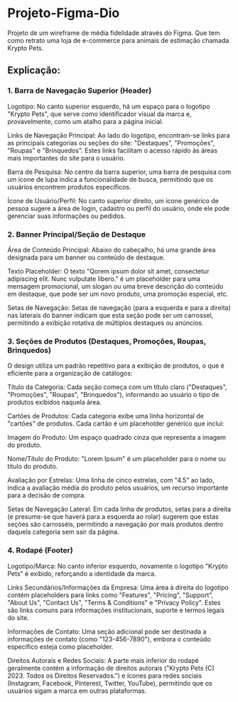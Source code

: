 # Projeto-Figma-Dio
Projeto de um wireframe de média fidelidade através do Figma. 
Que tem como retrato uma loja de e-commerce para animais de estimação chamada Krypto Pets.

## Explicação:


### 1. Barra de Navegação Superior (Header)
Logotipo: No canto superior esquerdo, há um espaço para o logotipo "Krypto Pets", que serve como identificador visual da marca e, provavelmente, como um atalho para a página inicial.

Links de Navegação Principal: Ao lado do logotipo, encontram-se links para as principais categorias ou seções do site: "Destaques", "Promoções", "Roupas" e "Brinquedos". Estes links facilitam o acesso rápido às áreas mais importantes do site para o usuário.

Barra de Pesquisa: No centro da barra superior, uma barra de pesquisa com um ícone de lupa indica a funcionalidade de busca, permitindo que os usuários encontrem produtos específicos.

Ícone de Usuário/Perfil: No canto superior direito, um ícone genérico de pessoa sugere a área de login, cadastro ou perfil do usuário, onde ele pode gerenciar suas informações ou pedidos.

### 2. Banner Principal/Seção de Destaque
Área de Conteúdo Principal: Abaixo do cabeçalho, há uma grande área designada para um banner ou conteúdo de destaque.

Texto Placeholder: O texto "Qorem ipsum dolor sit amet, consectetur adipiscing elit. Nunc vulputate libero." é um placeholder para uma mensagem promocional, um slogan ou uma breve descrição do conteúdo em destaque, que pode ser um novo produto, uma promoção especial, etc.

Setas de Navegação: Setas de navegação (para a esquerda e para a direita) nas laterais do banner indicam que esta seção pode ser um carrossel, permitindo a exibição rotativa de múltiplos destaques ou anúncios.

### 3. Seções de Produtos (Destaques, Promoções, Roupas, Brinquedos)
O design utiliza um padrão repetitivo para a exibição de produtos, o que é eficiente para a organização de catálogos:

Título da Categoria: Cada seção começa com um título claro ("Destaques", "Promoções", "Roupas", "Brinquedos"), informando ao usuário o tipo de produtos exibidos naquela área.

Cartões de Produtos: Cada categoria exibe uma linha horizontal de "cartões" de produtos. Cada cartão é um placeholder genérico que inclui:

Imagem do Produto: Um espaço quadrado cinza que representa a imagem do produto.

Nome/Título do Produto: "Lorem Ipsum" é um placeholder para o nome ou título do produto.

Avaliação por Estrelas: Uma linha de cinco estrelas, com "4.5" ao lado, indica a avaliação média do produto pelos usuários, um recurso importante para a decisão de compra.

Setas de Navegação Lateral: Em cada linha de produtos, setas para a direita (e presume-se que haverá para a esquerda ao rolar) sugerem que estas seções são carrosséis, permitindo a navegação por mais produtos dentro daquela categoria sem sair da página.

### 4. Rodapé (Footer)
Logotipo/Marca: No canto inferior esquerdo, novamente o logotipo "Krypto Pets" é exibido, reforçando a identidade da marca.

Links Secundários/Informações da Empresa: Uma área à direita do logotipo contém placeholders para links como "Features", "Pricing", "Support", "About Us", "Contact Us", "Terms & Conditions" e "Privacy Policy". Estes são links comuns para informações institucionais, suporte e termos legais do site.

Informações de Contato: Uma seção adicional pode ser destinada a informações de contato (como "123-456-7890"), embora o conteúdo específico esteja como placeholder.

Direitos Autorais e Redes Sociais: A parte mais inferior do rodapé geralmente contém a informação de direitos autorais ("Krypto Pets (C) 2023. Todos os Direitos Reservados.") e ícones para redes sociais (Instagram, Facebook, Pinterest, Twitter, YouTube), permitindo que os usuários sigam a marca em outras plataformas.
